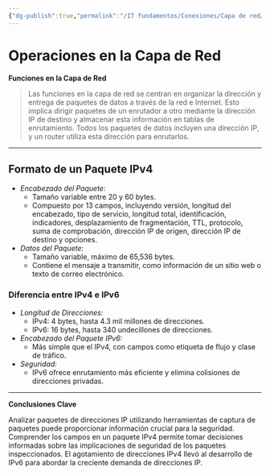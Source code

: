 ```yaml
---
{"dg-publish":true,"permalink":"/IT fundamentos/Conexiones/Capa de red/"}
---
```


# Operaciones en la Capa de Red

**Funciones en la Capa de Red**

> Las funciones en la capa de red se centran en organizar la dirección y entrega de paquetes de datos a través de la red e Internet. Esto implica dirigir paquetes de un enrutador a otro mediante la dirección IP de destino y almacenar esta información en tablas de enrutamiento. Todos los paquetes de datos incluyen una dirección IP, y un router utiliza esta dirección para enrutarlos.

---

## Formato de un Paquete IPv4

- *Encabezado del Paquete:*
  - Tamaño variable entre 20 y 60 bytes.
  - Compuesto por 13 campos, incluyendo versión, longitud del encabezado, tipo de servicio, longitud total, identificación, indicadores, desplazamiento de fragmentación, TTL, protocolo, suma de comprobación, dirección IP de origen, dirección IP de destino y opciones.
- *Datos del Paquete:*
  - Tamaño variable, máximo de 65,536 bytes.
  - Contiene el mensaje a transmitir, como información de un sitio web o texto de correo electrónico.

### Diferencia entre IPv4 e IPv6

- *Longitud de Direcciones:*
  - IPv4: 4 bytes, hasta 4.3 mil millones de direcciones.
  - IPv6: 16 bytes, hasta 340 undecillones de direcciones.
- *Encabezado del Paquete IPv6:*
  - Más simple que el IPv4, con campos como etiqueta de flujo y clase de tráfico.
- *Seguridad:*
  - IPv6 ofrece enrutamiento más eficiente y elimina colisiones de direcciones privadas.

---

**Conclusiones Clave**

Analizar paquetes de direcciones IP utilizando herramientas de captura de paquetes puede proporcionar información crucial para la seguridad. Comprender los campos en un paquete IPv4 permite tomar decisiones informadas sobre las implicaciones de seguridad de los paquetes inspeccionados. El agotamiento de direcciones IPv4 llevó al desarrollo de IPv6 para abordar la creciente demanda de direcciones IP.
